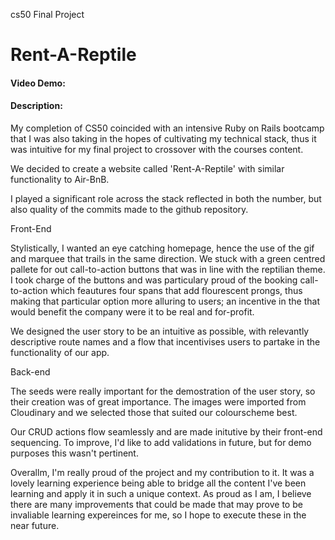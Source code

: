 cs50 Final Project

# Rent-A-Reptile
#### Video Demo:  <URL HERE>


#### Description:
My completion of CS50 coincided with an intensive Ruby on Rails bootcamp that I was also taking in the hopes of cultivating my technical stack, thus it was intuitive for my final project to crossover with the courses content.

We decided to create a website called 'Rent-A-Reptile' with similar functionality to Air-BnB. 

I played a significant role across the stack reflected in both the number, but also quality of the commits made to the github repository. 

Front-End

Stylistically, I wanted an eye catching homepage, hence the use of the gif and marquee that trails in the same direction. We stuck with a green centred pallete for out call-to-action buttons that was in line with the reptilian theme. I took charge of the buttons and was particulary proud of the booking call-to-action which feautures four spans that add flourescent prongs, thus making that particular option more alluring to users; an incentive in the that would benefit the company were it to be real and for-profit.

We designed the user story to be an intuitive as possible, with relevantly descriptive route names and a flow that incentivises users to partake in the functionality of our app. 

Back-end

The seeds were really important for the demostration of the user story, so their creation was of great importance. The images were imported from Cloudinary and we selected those that suited our colourscheme best. 

Our CRUD actions flow seamlessly and are made initutive by their front-end sequencing. To improve, I'd like to add validations in future, but for demo purposes this wasn't pertinent. 

Overallm, I'm really proud of the project and my contribution to it. It was a lovely learning experience being able to bridge all the content I've been learning and apply it in such a unique context. As proud as I am, I believe there are many improvements that could be made that may prove to be invaliable learning expereinces for me, so I hope to execute these in the near future.
